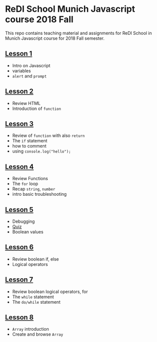 # ReDI School Munich Javascript course 2018 Fall
This repo contains teaching material and assignments for ReDI School in Munich Javascript course for 2018 Fall semester.


## [Lesson 1](https://redi-school.github.io/js-munich-2018-fall/lessons/lesson1/)
- Intro on Javascript
- variables
- `alert` and `prompt`


## [Lesson 2](https://redi-school.github.io/js-munich-2018-fall/lessons/lesson2/)
- Review HTML
- Introduction of `function`


## [Lesson 3](https://redi-school.github.io/js-munich-2018-fall/lessons/lesson3/)
- Review of `function` with also `return`
- The `if` statement
- how to comment
- using `console.log("hello");`

## [Lesson 4](https://redi-school.github.io/js-munich-2018-fall/lessons/lesson4/)
- Review Functions
- The `for` loop
- Recap `string`, `number`
- intro basic troubleshooting

## [Lesson 5](https://redi-school.github.io/js-munich-2018-fall/lessons/lesson5/)
- Debugging
- [Quiz](https://redi-school.github.io/js-munich-2018-fall/lesson4/quiz1/)
- Boolean values

## [Lesson 6](https://redi-school.github.io/js-munich-2018-fall/lessons/lesson6/)
- Review boolean if, else
- Logical operators

## [Lesson 7](https://redi-school.github.io/js-munich-2018-fall/lessons/lesson7/)
- Review boolean logical operators, for
- The `while` statement
- The `do/while` statement

## [Lesson 8](https://redi-school.github.io/js-munich-2018-fall/lessons/lesson8/)
- `Array` introduction
- Create and browse `Array`

